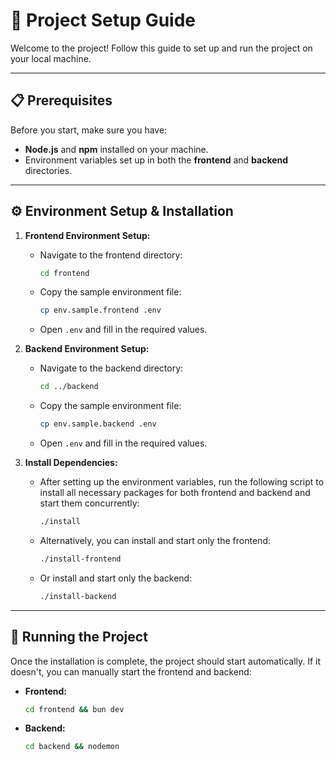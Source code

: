 # 🚀 Project Setup Guide

Welcome to the project! Follow this guide to set up and run the project on your local machine.

---

## 📋 Prerequisites

Before you start, make sure you have:

- **Node.js** and **npm** installed on your machine.
- Environment variables set up in both the **frontend** and **backend** directories.

---

## ⚙️ Environment Setup & Installation

1. **Frontend Environment Setup:**
   - Navigate to the frontend directory:
     ```bash
     cd frontend
     ```
   - Copy the sample environment file:
     ```bash
     cp env.sample.frontend .env
     ```
   - Open `.env` and fill in the required values.

2. **Backend Environment Setup:**
   - Navigate to the backend directory:
     ```bash
     cd ../backend
     ```
   - Copy the sample environment file:
     ```bash
     cp env.sample.backend .env
     ```
   - Open `.env` and fill in the required values.

3. **Install Dependencies:**
   - After setting up the environment variables, run the following script to install all necessary packages for both frontend and backend and start them concurrently:
     ```bash
     ./install
     ```
   - Alternatively, you can install and start only the frontend:
     ```bash
     ./install-frontend
     ```
   - Or install and start only the backend:
     ```bash
     ./install-backend
     ```

---

## 🚀 Running the Project

Once the installation is complete, the project should start automatically. If it doesn't, you can manually start the frontend and backend:

- **Frontend:**
  ```bash
  cd frontend && bun dev

- **Backend:**
  ```bash
  cd backend && nodemon
